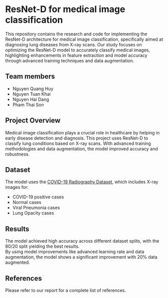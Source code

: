 # ResNet-D for medical image classification
This repository contains the research and code for implementing the ResNet-D architecture for medical image classification, specifically aimed at diagnosing lung diseases from X-ray scans. Our study focuses on optimizing the ResNet-D model to accurately classify medical images, highlighting enhancements in feature extraction and model accuracy through advanced training techniques and data augmentation.

## Team members
- Nguyen Quang Huy
- Nguyen Tuan Khai
- Nguyen Hai Dang
- Pham Thai Son

## Project Overview
Medical image classification plays a crucial role in healthcare by helping in early disease detection and diagnosis. This project uses ResNet-D to classify lung conditions based on X-ray scans. With advanced training methodologies and data augmentation, the model improved accuracy and robustness.

## Dataset
The model uses the [COVID-19 Radiography Dataset](https://www.kaggle.com/datasets/preetviradiya/covid19-radiography-dataset), which includes X-ray images for:
- COVID-19 positive cases
- Normal cases
- Viral Pneumonia cases
- Lung Opacity cases

## Results
The model achieved high accuracy across different dataset splits, with the 80/20 split yielding the best results.<br>By using model improvements like advanced learning rate and data augmentation, the model shows a significant improvement with 20% data augmented.

## References
Please refer to our report for a complete list of references.

